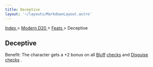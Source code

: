 ```yaml
---
title: Deceptive
layout: '~/layouts/MarkdownLayout.astro'
---
```


[ Index ](/) > [ Modern D20 ](/modern.d20.srd) > [ Feats ](/modern.d20.srd/feats) > Deceptive

##  Deceptive

Benefit: The character gets a +2 bonus on all [ Bluff](/modern.d20.srd/skills/bluff) [ checks](/modern.d20.srd/skills/skill.basics) and [ Disguise](/modern.d20.srd/skills/disguise) [ checks](/modern.d20.srd/skills/skill.basics) .

